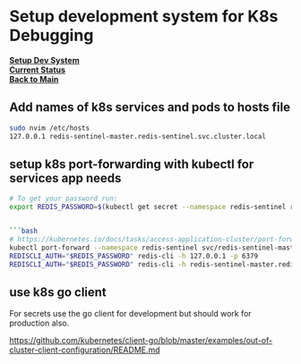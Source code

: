 # Setup development system for K8s Debugging

**[Setup Dev System](../menu.md)**\
**[Current Status](../../status/weekly/current_status.md)**\
**[Back to Main](../../../README.md)**

## Add names of k8s services and pods to hosts file

```bash
sudo nvim /etc/hosts
127.0.0.1 redis-sentinel-master.redis-sentinel.svc.cluster.local
```

## setup k8s port-forwarding with kubectl for services app needs

```bash
# To get your password run:
export REDIS_PASSWORD=$(kubectl get secret --namespace redis-sentinel redis-sentinel -o jsonpath="{.data.redis-password}" | base64 -d)


```bash
# https://kubernetes.io/docs/tasks/access-application-cluster/port-forward-access-application-cluster/
kubectl port-forward --namespace redis-sentinel svc/redis-sentinel-master 6379:6379 
REDISCLI_AUTH="$REDIS_PASSWORD" redis-cli -h 127.0.0.1 -p 6379
REDISCLI_AUTH="$REDIS_PASSWORD" redis-cli -h redis-sentinel-master.redis-sentinel.svc.cluster.local -p 6379

```

## use k8s go client

For secrets use the go client for development but should work for production also.

<https://github.com/kubernetes/client-go/blob/master/examples/out-of-cluster-client-configuration/README.md>
